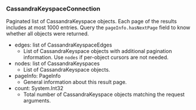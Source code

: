 ### CassandraKeyspaceConnection
Paginated list of CassandraKeyspace objects. Each page of the results includes at most 1000 entries. Query the `pageInfo.hasNextPage` field to know whether all objects were returned.

- edges: list of CassandraKeyspaceEdges
  - List of CassandraKeyspace objects with additional pagination information. Use `nodes` if per-object cursors are not needed.
- nodes: list of CassandraKeyspaces
  - List of CassandraKeyspace objects.
- pageInfo: PageInfo
  - General information about this result page.
- count: System.Int32
  - Total number of CassandraKeyspace objects matching the request arguments.
